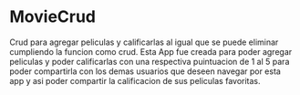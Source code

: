 # MovieCrud
Crud para agregar peliculas y calificarlas al igual que se puede eliminar cumpliendo la funcion como crud.
Esta App fue creada para poder agregar peliculas y poder calificarlas con una respectiva puintuacion de 1 al 5 para poder compartirla con los demas usuarios que deseen navegar por esta app y asi poder compartir la calificacion de sus peliculas favoritas.
